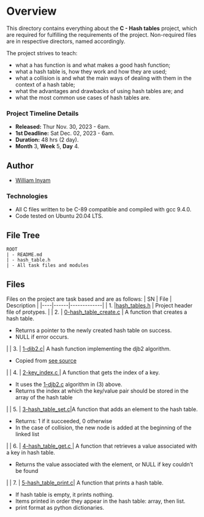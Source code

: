 # Overview #

This directory contains everything about the **C - Hash tables** project, which are required for fulfilling the requirements of the project. Non-required files are in respective directors, named accordingly.

The project strives to teach:
- what a has function is and what makes a good hash function;
- what a hash table is, how they work and how they are used;
- what a collision is and what the main ways of dealing with them in the context of a hash table;
- what the advantages and drawbacks of using hash tables are; and
- what the most common use cases of hash tables are.

### Project Timeline Details ###
- **Released:** Thur Nov. 30, 2023 - 6am.
- **1st Deadline:** Sat Dec. 02, 2023 - 6am.
- **Duration:** 48 hrs (2 day).
- **Month** 3, **Week** 5, **Day** 4.

## Author ##
- [William Inyam](https://github.com/thecypherzen/)

### Technologies ##
- All C files written to be C-89 compatible and compiled with gcc 9.4.0.
- Code tested on Ubuntu 20.04 LTS.

## File Tree ##
	ROOT
	| - README.md
	| - hash_table.h
	| - All task files and modules

## Files ##
Files on the project are task based and are as follows:
| SN | File | Description |
|----|------|-------------|
| 1. |[hash_tables.h](https://github.com/thecypherzen/alx-low_level_programming/blob/main/0x1A-hash_tables/0-hash_table_create.c)  | Project header file of protypes. |
| 2. | [0-hash_table_create.c](https://github.com/thecypherzen/alx-low_level_programming/blob/main/0x1A-hash_tables/hash_tables.h)         | A function that creates a hash table.<ul><li>Returns a pointer to the newly created hash table on success.</li><li>NULL if error occurs.</li></ul>|
| 3. | [1-djb2.c](https://github.com/thecypherzen/alx-low_level_programming/blob/main/0x1A-hash_tables/1-djb2.c)| A hash function implementing the djb2 algorithm.<ul><li>Copied from [see source](https://gist.github.com/papamuziko/7bb52dfbb859fdffc4bd0f95b76f71e8)</li></ul>|
| 4. | [2-key_index.c ](https://github.com/thecypherzen/alx-low_level_programming/blob/main/0x1A-hash_tables/2-key_index.c) | A function that gets the index of a key.<ul><li>It uses the [1-djb2.c](https://github.com/thecypherzen/alx-low_level_programming/blob/main/0x1A-hash_tables/1-djb2.c) algorithm in (3) above.<li>Returns the index at which the key/value pair should be stored in the array of the hash table</li></ul>|
| 5. | [3-hash_table_set.c](https://github.com/thecypherzen/alx-low_level_programming/blob/main/0x1A-hash_tables/3-hash_table_set.c)|A function that adds an element to the hash table.<ul><li>Returns: 1 if it succeeded, 0 otherwise</li><li>In the case of collision, the new node is added at the beginning of the linked list</li></ul> |
| 6. | [4-hash_table_get.c ](https://github.com/thecypherzen/alx-low_level_programming/blob/main/0x1A-hash_tables/4-hash_table_get.c  )| A function that retrieves a value associated with a key in hash table.<ul><li>Returns the value associated with the element, or NULL if key couldn’t be found</li></ul>|
| 7. | [5-hash_table_print.c](https://github.com/thecypherzen/alx-low_level_programming/blob/main/0x1A-hash_tables/4-hash_table_get.c  )| A function that prints a hash table. <ul><li>If hash table is empty, it prints nothing.</li><li>Items printed in order they appear in the hash table: array, then list.</li><li>print format as python dictionaries.</li></ul>
